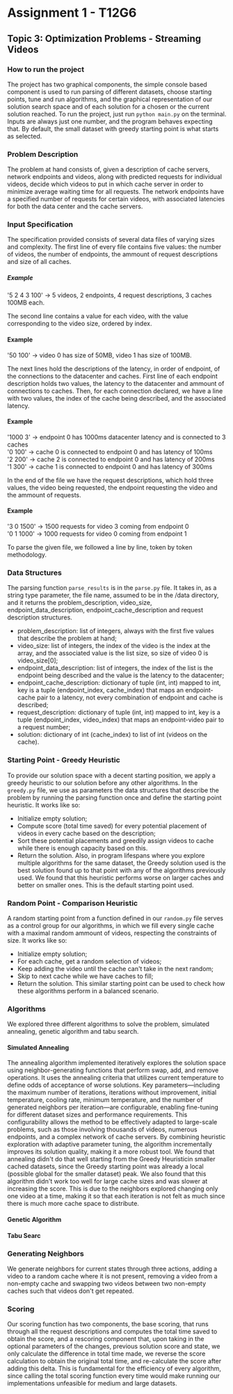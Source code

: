 # Assignment 1 - T12G6

## Topic 3: Optimization Problems - Streaming Videos

### How to run the project
The project has two graphical components, the simple console based component is used to run parsing of different datasets, choose starting points, tune and run algorithms, and the graphical representation of our solution search space and of each solution for a chosen or the current solution reached. To run the project, just run `python main.py` on the terminal. Inputs are always just one number, and the program behaves expecting that. By default, the small dataset with greedy starting point is what starts as selected.

### Problem Description
The problem at hand consists of, given a description of cache servers, network endpoints and videos, along with predicted requests for individual videos, decide which videos to put in which cache server in order to minimize average waiting time for all requests.
The network endpoints have a specified number of requests for certain videos, with associated latencies for both the data center and the cache servers.

### Input Specification
The specification provided consists of several data files of varying sizes and complexity. 
The first line of every file contains five values: the number of videos, the number of endpoints, the ammount of request descriptions and size of all caches.<br>
##### Example 
'5 2 4 3 100' -> 5 videos, 2 endpoints, 4 request descriptions, 3 caches 100MB each.

The second line contains a value for each video, with the value corresponding to the video size, ordered by index.
#### Example
'50 100' -> video 0 has size of 50MB, video 1 has size of 100MB.<br>

The next lines hold the descriptions of the latency, in order of endpoint, of the connections to the datacenter and caches. First line of each endpoint description holds two values, the latency to the datacenter and ammount of connections to caches. Then, for each connection declared, we have a line with two values, the index of the cache being described, and the associated latency.
#### Example
'1000 3' -> endpoint 0 has 1000ms datacenter latency and is connected to 3 caches <br>
'0 100' -> cache 0 is connected to endpoint 0 and has latency of 100ms<br>
'2 200' -> cache 2 is connected to endpoint 0 and has latency of 200ms<br>
'1 300' -> cache 1 is connected to endpoint 0 and has latency of 300ms<br>

In the end of the file we have the request descriptions, which hold three values, the video being requested, the endpoint requesting the video and the ammount of requests.
#### Example
'3 0 1500' -> 1500 requests for video 3 coming from endpoint 0<br>
'0 1 1000' -> 1000 requests for video 0 coming from endpoint 1<br>

To parse the given file, we followed a line by line, token by token methodology.

### Data Structures
The parsing function `parse_results` is in the `parse.py` file. It takes in, as a string type parameter, the file name, assumed to be in the /data directory, and it returns the problem_description, video_size, endpoint_data_description, endpoint_cache_description and request description structures.
- problem_description: list of integers, always with the first five values that describe the problem at hand;
- video_size: list of integers, the index of the video is the index at the array, and the associated value is the list size, so size of video 0 is video_size[0];
- endpoint_data_description: list of integers, the index of the list is the endpoint being described and the value is the latency to the datacenter;
- endpoint_cache_description: dictionary of tuple (int, int) mapped to int, key is a tuple (endpoint_index, cache_index) that maps an endpoint-cache pair to a latency, not every combination of endpoint and cache is described;
- request_description: dictionary of tuple (int, int) mapped to int, key is a tuple (endpoint_index, video_index) that maps an endpoint-video pair to a request number;
- solution: dictionary of int (cache_index) to list of int (videos on the cache).

### Starting Point - Greedy Heuristic
To provide our solution space with a decent starting position, we apply a greedy heuristic to our solution before any other algorithms. In the `greedy.py` file, we use as parameters the data structures that describe the problem by running the parsing function once and define the starting point heuristic.  It works like so: 
- Initialize empty solution;
- Compute score (total time saved) for every potential placement of videos in every cache based on the description;
- Sort these potential placements and greedily assign videos to cache while there is enough capacity based on this.
- Return the solution.
Also, in program lifespans where you explore multiple algorithms for the same dataset, the Greedy solution used is the best solution found up to that point with any of the algorithms previously used. We found that this heuristic performs worse on larger caches and better on smaller ones. This is the default starting point used. 

### Random Point - Comparison Heuristic
A random starting point from a function defined in our `random.py` file serves as a control group for our algorithms, in which we fill every single cache with a maximal random ammount of videos, respecting the constraints of size. It works like so:
- Initialize empty solution;
- For each cache, get a random selection of videos;
- Keep adding the video until the cache can't take in the next random;
- Skip to next cache while we have caches to fill;
- Return the solution.
This similar starting point can be used to check how these algorithms perform in a balanced scenario. 

### Algorithms
We explored three different algorithms to solve the problem, simulated annealing, genetic algorithm and tabu search. 

#### Simulated Annealing
The annealing algorithm implemented iteratively explores the solution space using neighbor-generating functions that perform swap, add, and remove operations. It uses the annealing criteria that utilizes current temperature to define odds of acceptance of worse solutions.
Key parameters—including the maximum number of iterations, iterations without improvement, initial temperature, cooling rate, minimum temperature, and the number of generated neighbors per iteration—are configurable, enabling fine-tuning for different dataset sizes and performance requirements. This configurability allows the method to be effectively adapted to large-scale problems, such as those involving thousands of videos, numerous endpoints, and a complex network of cache servers. By combining heuristic exploration with adaptive parameter tuning, the algorithm incrementally improves its solution quality, making it a more robust tool. We found that annealing didn't do that well starting from the Greedy Heuristicin smaller cached datasets, since the Greedy starting point was already a local (possible global for the smaller dataset) peak. We also found that this algorithm didn't work too well for large cache sizes and was slower at increasing the score. This is due to the neighbors explored changing only one video at a time, making it so that each iteration is not felt as much since there is much more cache space to distribute.

#### Genetic Algorithm


#### Tabu Searc

### Generating Neighbors
We generate neighbors for current states through three actions, adding a video to a random cache where it is not present, removing a video from a non-empty cache and swapping two videos between two non-empty caches such that videos don't get repeated.

### Scoring
Our scoring function has two components, the base scoring, that runs through all the request descriptions and computes the total time saved to obtain the score, and a rescoring component that, upon taking in the optional parameters of the changes, previous solution score and state, we only calculate the difference in total time made, we reverse the score calculation to obtain the original total time, and re-calculate the score after adding this delta. This is fundamental for the efficiency of every algorithm, since calling the total scoring function every time would make running our implementations unfeasible for medium and large datasets.